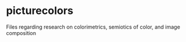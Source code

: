 # picturecolors
Files regarding research on colorimetrics, semiotics of color, and image composition
